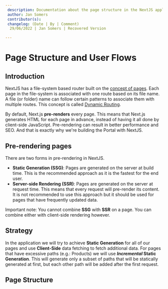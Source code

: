 ```yaml
---
 description: Documentation about the page structure in the NextJS application and the corresponding user flows
 author: Jan Somers
 contributor(s): 
 changelog: (Date | By | Comment)
  29/06/2022 | Jan Somers | Recovered Version 

---
```


# Page Structure and User Flows

## Introduction

NextJS has a file-system based router built on the [concept of pages](https://nextjs.org/docs/basic-features/pages). Each page in the file-system is associated with one route based on its file name. A file (or folder) name can follow certain patterns to associate them with multiple routes. This concept is called [Dynamic Routing](https://nextjs.org/docs/routing/dynamic-routes).

By default, Next.js **pre-renders** every page. This means that Next.js generates HTML for each page in advance, instead of having it all done by client-side JavaScript. Pre-rendering can result in better performance and SEO. And that is exactly why we're building the Portal with NextJS.

## Pre-rendering pages

There are two forms in pre-rendering in NextJS.

- **Static Generation (SSG)**: Pages are generated on the server at build time. This is the recommended approach as it is the fastest for the end user.
- **Server-side Rendering (SSR)**: Pages are generated on the server at request time. This means that every request will pre-render its content. It is not recommended to use this approach but it should be used for pages that have frequently updated data.

Important note: You cannot combine **SSG** with **SSR** on a page. You can combine either with client-side rendering however.

## Strategy

In the application we will try to achieve **Static Generation** for all of our pages and use **Client-Side** data fetching to fetch additional data. For pages that have excessive paths (e.g.: Products) we will use **_Incremental_ Static Generation**. This will generate only a subset of paths that will be statically generated at first, but each other path will be added after the first request.

## Page Structure

###
